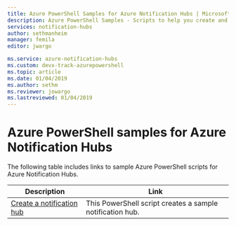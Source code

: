 ```yaml
---
title: Azure PowerShell Samples for Azure Notification Hubs | Microsoft Docs
description: Azure PowerShell Samples - Scripts to help you create and manage notification hubs.
services: notification-hubs
author: sethmanheim
manager: femila
editor: jwargo

ms.service: azure-notification-hubs
ms.custom: devx-track-azurepowershell
ms.topic: article
ms.date: 01/04/2019
ms.author: sethm
ms.reviewer: jowargo
ms.lastreviewed: 01/04/2019
---
```


# Azure PowerShell samples for Azure Notification Hubs

The following table includes links to sample Azure PowerShell scripts for Azure Notification Hubs.

| Description | Link |
| ----------- | ---- |
|[Create a notification hub](scripts/create-notification-hub-powershell.md?toc=%2fpowershell%2fmodule%2ftoc.json)| This PowerShell script creates a sample notification hub. |
